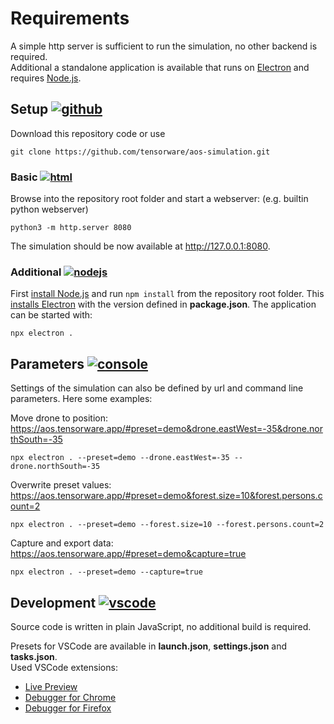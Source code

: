 # Requirements

A simple http server is sufficient to run the simulation, no other backend is required.  
Additional a standalone application is available that runs on [Electron](https://www.electronjs.org) and requires [Node.js](https://nodejs.org).

## Setup [![github](https://img.shields.io/badge/github-gray?logo=github&logoColor=white)](#Setup)

Download this repository code or use

```
git clone https://github.com/tensorware/aos-simulation.git
```

### Basic [![html](https://img.shields.io/badge/html-gray?logo=html5&logoColor=white)](#Basic)

Browse into the repository root folder and start a webserver: (e.g. builtin python webserver)

```
python3 -m http.server 8080
```

The simulation should be now available at http://127.0.0.1:8080.

### Additional [![nodejs](https://img.shields.io/badge/nodejs-gray?logo=nodedotjs&logoColor=white)](#Additional)

First [install Node.js](https://nodejs.org/en/download) and run `npm install` from the repository root folder. This [installs Electron](https://www.electronjs.org/docs/latest/tutorial/installation) with the version defined in **package.json**.
The application can be started with:

```
npx electron .
```

## Parameters [![console](https://img.shields.io/badge/console-gray?logo=gnu-bash&logoColor=white)](#Parameters)

Settings of the simulation can also be defined by url and command line parameters. Here some examples:

Move drone to position:
https://aos.tensorware.app/#preset=demo&drone.eastWest=-35&drone.northSouth=-35

```
npx electron . --preset=demo --drone.eastWest=-35 --drone.northSouth=-35
```

Overwrite preset values:
https://aos.tensorware.app/#preset=demo&forest.size=10&forest.persons.count=2

```
npx electron . --preset=demo --forest.size=10 --forest.persons.count=2
```

Capture and export data:
https://aos.tensorware.app/#preset=demo&capture=true

```
npx electron . --preset=demo --capture=true
```

## Development [![vscode](https://img.shields.io/badge/made%20with-VSCode-blue)](#Development)

Source code is written in plain JavaScript, no additional build is required.

Presets for VSCode are available in **launch.json**, **settings.json** and **tasks.json**.  
Used VSCode extensions:

- [Live Preview](https://marketplace.visualstudio.com/items?itemName=ms-vscode.live-server)
- [Debugger for Chrome](https://marketplace.visualstudio.com/items?itemName=msjsdiag.debugger-for-chrome)
- [Debugger for Firefox](https://marketplace.visualstudio.com/items?itemName=firefox-devtools.vscode-firefox-debug)
